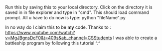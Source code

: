 Run this by saving this to your local directory. 
Click on the directory it is saved in in file explorer and type in "cmd". 
This should load command prompt.
All u have to do now is type: 
  python "fileName".py 




In no way do I claim this to be **my** code. 
Thanks to : https://www.youtube.com/watch?v=MgJBgnsDcF0&t=409s&ab_channel=CSStudents
I was able to create a battleship program by following this tutorial ^.^
